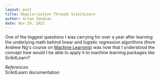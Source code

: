 ```yaml
---
layout: post
title: Regularization Through ScikitLearn
author: Artan Zandian
date: Nov 29, 2021
---
```


One of the biggest questions I was carrying for over a year after learning the underlying math behind linear and logistic regression algorithms (from Andrew Ng's course on [Machine Learning](https://www.coursera.org/learn/machine-learning)) was now that I understood the concept how would I be able to apply it to machine learning packages like ScikitLearn?  









*References*  
ScikitLearn documentation